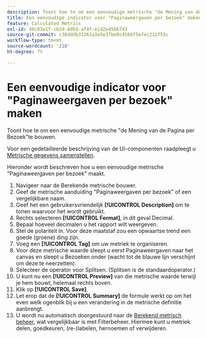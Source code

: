 ```yaml
---
description: Toont hoe te om een eenvoudige metrische "de Mening van de Pagina per Bezoek"te bouwen.
title: Een eenvoudige indicator voor "Paginaweergaven per bezoek" maken
feature: Calculated Metrics
exl-id: 46c83a1f-cb2d-4d5d-af4f-e1d2e4566743
source-git-commit: c36dddb31261a3a5e37be9c4566f5e7ec212f53c
workflow-type: tm+mt
source-wordcount: '218'
ht-degree: 7%

---
```


# Een eenvoudige indicator voor &quot;Paginaweergaven per bezoek&quot; maken

Toont hoe te om een eenvoudige metrische &quot;de Mening van de Pagina per Bezoek&quot;te bouwen.

Voor een gedetailleerde beschrijving van de UI-componenten raadpleegt u [Metrische gegevens samenstellen](/help/components/calc-metrics/cm-workflow/cm-build-metrics.md).

Hieronder wordt beschreven hoe u een eenvoudige metrische &quot;Paginaweergaven per bezoek&quot; maakt.

1. Navigeer naar de Berekende metrische bouwer.
1. Geef de metrische aanduiding &quot;Paginaweergaven per bezoek&quot; of een vergelijkbare naam.
1. Geef het een gebruikersvriendelijk **[!UICONTROL Description]** om te tonen waarvoor het wordt gebruikt.
1. Rechts selecteren **[!UICONTROL Format]**, in dit geval Decimal.
1. Bepaal hoeveel decimalen u het rapport wilt weergeven.
1. Stel de polariteit in. Voor deze maatstaf zou een opwaartse trend een goede (groene) ding zijn.
1. Voeg een **[!UICONTROL Tag]** om uw metriek te organiseren.
1. Voor deze metrische waarde sleept u eerst Paginaweergaven naar het canvas en sleept u Bezoeken onder (wacht tot de blauwe lijn verschijnt om deze te neerzetten).
1. Selecteer de operator voor Splitsen. (Splitsen is de standaardoperator.)
1. U kunt nu een **[!UICONTROL Preview]** van die metrische waarde terwijl je hem bouwt, helemaal rechts boven.
1. Klik op **[!UICONTROL Save]**.
1. Let erop dat de **[!UICONTROL Summary]** de formule werkt op om het even welk ogenblik bij u een verandering in de metrische definitie aanbrengt.
1. U wordt nu automatisch doorgestuurd naar de [Berekend metrisch beheer](/help/components/calc-metrics/cm-workflow/cm-manager.md), wat vergelijkbaar is met Filterbeheer. Hiermee kunt u metriek delen, goedkeuren, (re-)labelen, hernoemen of verwijderen.
